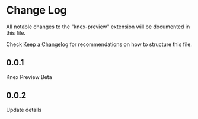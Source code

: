 # Change Log

All notable changes to the "knex-preview" extension will be documented in this file.

Check [Keep a Changelog](http://keepachangelog.com/) for recommendations on how to structure this file.
## 0.0.1

Knex Preview Beta
## 0.0.2

Update details
